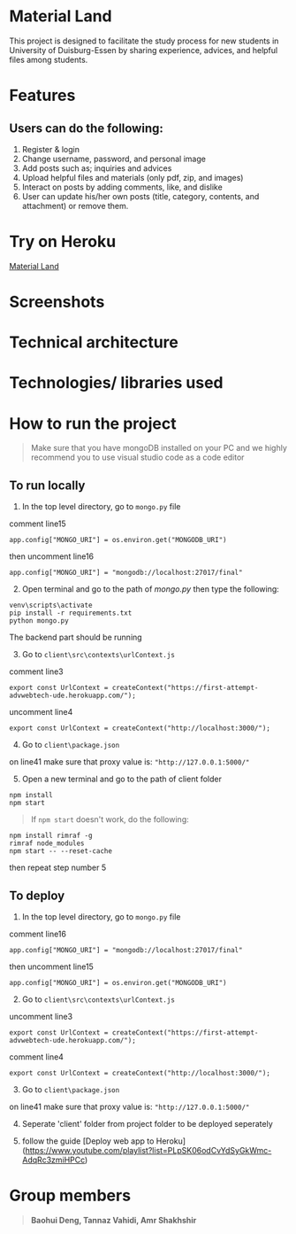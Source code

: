 # Material Land
This project is designed to facilitate the study process for new students in University of Duisburg-Essen by sharing experience, advices, and helpful files among students.

# Features
## Users can do the following:
1. Register & login
2. Change username, password, and personal image
3. Add posts such as; inquiries and advices
4. Upload helpful files and materials (only pdf, zip, and images)
5. Interact on posts by adding comments, like, and dislike
6. User can update his/her own posts (title, category, contents, and attachment) or remove them. 

# Try on Heroku
[Material Land](https://flaskpro-advwebtech.herokuapp.com/)

# Screenshots


# Technical architecture

# Technologies/ libraries used

# How to run the project
> Make sure that you have mongoDB installed on your PC and we highly recommend you to use visual studio code as a code editor

## To run locally
1. In the top level directory, go to `mongo.py` file

comment line15

`app.config["MONGO_URI"] = os.environ.get("MONGODB_URI")`

then uncomment line16

`app.config["MONGO_URI"] = "mongodb://localhost:27017/final"`

2. Open terminal and go to the path of *mongo.py* then type the following:
```
venv\scripts\activate
pip install -r requirements.txt
python mongo.py
```
The backend part should be running

3. Go to `client\src\contexts\urlContext.js`

comment line3

`export const UrlContext = createContext("https://first-attempt-advwebtech-ude.herokuapp.com/");`

uncomment line4

`export const UrlContext = createContext("http://localhost:3000/");`

4. Go to `client\package.json`

on line41 make sure that proxy value is: `"http://127.0.0.1:5000/"`

5. Open a new terminal and go to the path of client folder

```
npm install
npm start
```

> If `npm start` doesn't work, do the following:
```
npm install rimraf -g
rimraf node_modules
npm start -- --reset-cache
```
then repeat step number 5

## To deploy
1. In the top level directory, go to `mongo.py` file

comment line16

`app.config["MONGO_URI"] = "mongodb://localhost:27017/final"`

then uncomment line15

`app.config["MONGO_URI"] = os.environ.get("MONGODB_URI")`

2. Go to `client\src\contexts\urlContext.js`

uncomment line3

`export const UrlContext = createContext("https://first-attempt-advwebtech-ude.herokuapp.com/");`

comment line4

`export const UrlContext = createContext("http://localhost:3000/");`

3. Go to `client\package.json`

on line41 make sure that proxy value is: `"http://127.0.0.1:5000/"`

4. Seperate 'client' folder from project folder to be deployed seperately


5. follow the guide [Deploy web app to Heroku] (https://www.youtube.com/playlist?list=PLpSK06odCvYdSyGkWmc-AdqRc3zmiHPCc)

# Group members
> **Baohui Deng, Tannaz Vahidi, Amr Shakhshir**
